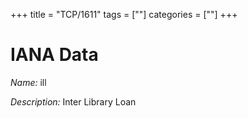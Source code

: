 +++
title = "TCP/1611"
tags = [""]
categories = [""]
+++

# IANA Data

_Name:_ ill

_Description:_ Inter Library Loan


